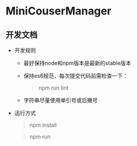 # MiniCouserManager


## 开发文档

+ 开发规则
    
    + 最好保持node和npm版本是最新的stable版本

    + 保持es6规范，每次提交代码前需检查一下：
        
        > npm run lint

    + 字符串尽量使用单引号或后撇号

+ 运行方式

    > npm install

    > npm run 